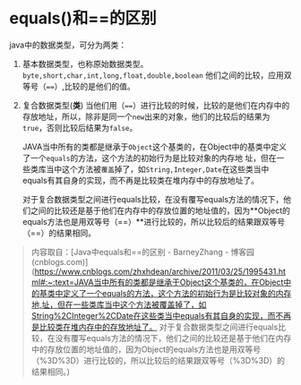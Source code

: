 # equals()和==的区别

java中的数据类型，可分为两类：

1. 基本数据类型，也称原始数据类型。`byte,short,char,int,long,float,double,boolean`
    他们之间的比较，应用双等号（`==`）,比较的是他们的值。

2. 复合数据类型(**类**)
    当他们用（`==`）进行比较的时候，比较的是他们在内存中的存放地址，所以，除非是同一个`new`出来的对象，他们的比较后的结果为`true`，否则比较后结果为`false`。

    JAVA当中所有的类都是继承于`Object`这个基类的，在Object中的基类中定义了一个`equals`的方法，这个方法的初始行为是比较对象的内存地 址，但在一些类库当中这个方法被`覆盖`掉了，如`String,Integer,Date`在这些类当中equals有其自身的实现，而不再是比较类在堆内存中的存放地址了。

     对于复合数据类型之间进行equals比较，在没有覆写equals方法的情况下，他们之间的比较还是基于他们在内存中的存放位置的地址值的，因为**Object的equals方法也是用双等号（\==）**进行比较的，所以比较后的结果跟双等号（==）的结果相同。

> 内容取自：[Java中equals和==的区别 - BarneyZhang - 博客园 (cnblogs.com)](https://www.cnblogs.com/zhxhdean/archive/2011/03/25/1995431.html#:~:text=JAVA当中所有的类都是继承于Object这个基类的，在Object中的基类中定义了一个equals的方法，这个方法的初始行为是比较对象的内存地,址，但在一些类库当中这个方法被覆盖掉了，如String%2CInteger%2CDate在这些类当中equals有其自身的实现，而不再是比较类在堆内存中的存放地址了。 对于复合数据类型之间进行equals比较，在没有覆写equals方法的情况下，他们之间的比较还是基于他们在内存中的存放位置的地址值的，因为Object的equals方法也是用双等号（%3D%3D）进行比较的，所以比较后的结果跟双等号（%3D%3D）的结果相同。)